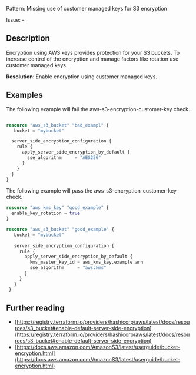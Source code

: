 Pattern: Missing use of customer managed keys for S3 encryption

Issue: -

## Description

Encryption using AWS keys provides protection for your S3 buckets. To increase control of the encryption and manage factors like rotation use customer managed keys.

**Resolution**: Enable encryption using customer managed keys.

## Examples

The following example will fail the aws-s3-encryption-customer-key check.
```terraform

resource "aws_s3_bucket" "bad_exampl" {
   bucket = "mybucket"

  server_side_encryption_configuration {
    rule {
      apply_server_side_encryption_by_default {
        sse_algorithm     = "AES256"
      }
    }
  }
}
```

The following example will pass the aws-s3-encryption-customer-key check.
```terraform
resource "aws_kms_key" "good_example" {
  enable_key_rotation = true
}

resource "aws_s3_bucket" "good_example" {
   bucket = "mybucket"
 
   server_side_encryption_configuration {
     rule {
       apply_server_side_encryption_by_default {
         kms_master_key_id = aws_kms_key.example.arn
         sse_algorithm     = "aws:kms"
       }
     }
   }
 }
```

## Further reading

- [https://registry.terraform.io/providers/hashicorp/aws/latest/docs/resources/s3_bucket#enable-default-server-side-encryption](https://registry.terraform.io/providers/hashicorp/aws/latest/docs/resources/s3_bucket#enable-default-server-side-encryption)
- [https://docs.aws.amazon.com/AmazonS3/latest/userguide/bucket-encryption.html](https://docs.aws.amazon.com/AmazonS3/latest/userguide/bucket-encryption.html)